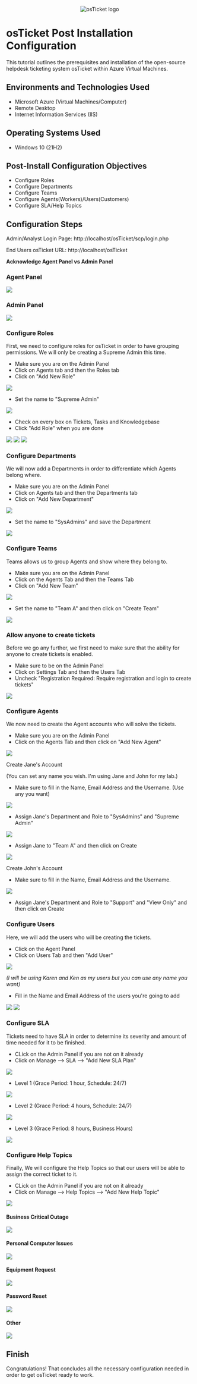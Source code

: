 <p align="center">
  <img src="https://i.imgur.com/Clzj7Xs.png" alt="osTicket logo"/>
</p>

<h1>osTicket Post Installation Configuration</h1>
This tutorial outlines the prerequisites and installation of the open-source helpdesk ticketing system osTicket within Azure Virtual Machines.<br />

<h2></h2>


<h2>Environments and Technologies Used</h2>

- Microsoft Azure (Virtual Machines/Computer)
- Remote Desktop
- Internet Information Services (IIS)

<h2>Operating Systems Used </h2>

- Windows 10</b> (21H2)

<h2>Post-Install Configuration Objectives</h2>

- Configure Roles
- Configure Departments
- Configure Teams
- Configure Agents(Workers)/Users(Customers)
- Configure SLA/Help Topics

<h2>Configuration Steps</h2>

Admin/Analyst Login Page:
http://localhost/osTicket/scp/login.php

End Users osTicket URL:
http://localhost/osTicket 

**Acknowledge Agent Panel vs Admin Panel**
<h3>Agent Panel</h3>

![](img/1.jpg) 

<h3>Admin Panel</h3>

![](img/2.jpg)

<h3>Configure Roles</h3>
<p>First, we need to configure roles for osTicket in order to have grouping permissions. We will only be creating a Supreme Admin this time.</p>

- Make sure you are on the Admin Panel
- Click on Agents tab and then the Roles tab
- Click on "Add New Role"

![](img/3.jpg)

- Set the name to "Supreme Admin"

![](img/4a.jpg)

- Check on every box on Tickets, Tasks and Knowledgebase
- Click "Add Role" when you are done

![](img/4b.jpg)
![](img/4c.jpg)
![](img/4d.jpg)

<h3>Configure Departments</h3>
<p>We will now add a Departments in order to differentiate which Agents belong where.</p>

- Make sure you are on the Admin Panel
- Click on Agents tab and then the Departments tab
- Click on "Add New Department"

![](img/5a.jpg)

- Set the name to "SysAdmins" and save the Department

![](img/5b.jpg)

<h3>Configure Teams</h3>
<p>Teams allows us to group Agents and show where they belong to.</p>

- Make sure you are on the Admin Panel
- Click on the Agents Tab and then the Teams Tab
- Click on "Add New Team"

![](img/6a.jpg)

- Set the name to "Team A" and then click on "Create Team"

![](img/6b.jpg)

<h3>Allow anyone to create tickets</h3>
<p>Before we go any further, we first need to make sure that the ability for anyone to create tickets is enabled.</p>

- Make sure to be on the Admin Panel
- Click on Settings Tab and then the Users Tab
- Uncheck "Registration Required: Require registration and login to create tickets"

![](img/7.jpg)

<h3>Configure Agents</h3>
<p>We now need to create the Agent accounts who will solve the tickets.</p>

- Make sure you are on the Admin Panel
- Click on the Agents Tab and then click on "Add New Agent"

![](img/8a.jpg)

<p>Create Jane's Account</p>
(You can set any name you wish. I'm using Jane and John for my lab.)

- Make sure to fill in the Name, Email Address and the Username. (Use any you want)

![](img/8b.jpg)

- Assign Jane's Department and Role to "SysAdmins" and "Supreme Admin"

![](img/8c.jpg)

- Assign Jane to "Team A" and then click on Create

![](img/8d.jpg)

<p>Create John's Account</p>

- Make sure to fill in the Name, Email Address and the Username.

![](img/9a.jpg)

- Assign Jane's Department and Role to "Support" and "View Only" and then click on Create

<h3>Configure Users</h3>
<p>Here, we will add the users who will be creating the tickets.</p>

- Click on the Agent Panel
- Click on Users Tab and then "Add User"

![](img/10.jpg)

*(I will be using Karen and Ken as my users but you can use any name you want)*

- Fill in the Name and Email Address of the users you're going to add

![](img/10b.jpg)
![](img/10c.jpg)

<h3>Configure SLA</h3>
<p>Tickets need to have SLA in order to determine its severity and amount of time needed for it to be finished.</p>

- CLick on the Admin Panel if you are not on it already
- Click on Manage --> SLA --> "Add New SLA Plan"

![](img/11a.jpg)

- Level 1 (Grace Period: 1 hour, Schedule: 24/7)

![](img/11b.jpg)

- Level 2 (Grace Period: 4 hours, Schedule: 24/7)

![](img/11c.jpg)

- Level 3 (Grace Period: 8 hours, Business Hours)

![](img/11d.jpg)

<h3>Configure Help Topics</h3>
<p>Finally, We will configure the Help Topics so that our users will be able to assign the correct ticket to it.</p>

- CLick on the Admin Panel if you are not on it already
- Click on Manage --> Help Topics --> "Add New Help Topic"

![](img/12a.jpg)

<h4>Business Critical Outage</h4>

![](img/12b.jpg)

<h4>Personal Computer Issues</h4>

![](img/12c.jpg)

<h4>Equipment Request</h4>

![](img/12d.jpg)

<h4>Password Reset</h4>

![](img/12e.jpg)

<h4>Other</h4>

![](img/12f.jpg)

<h2>Finish</h2>
Congratulations! That concludes all the necessary configuration needed in order to get osTicket ready to work.
